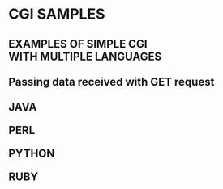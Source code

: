 <h1>CGI SAMPLES<h2>

**EXAMPLES OF SIMPLE CGI**
<br>
**WITH MULTIPLE LANGUAGES**
<br><br>
Passing data received with GET request
<br><br>
**JAVA**

**PERL**

**PYTHON**

**RUBY**
